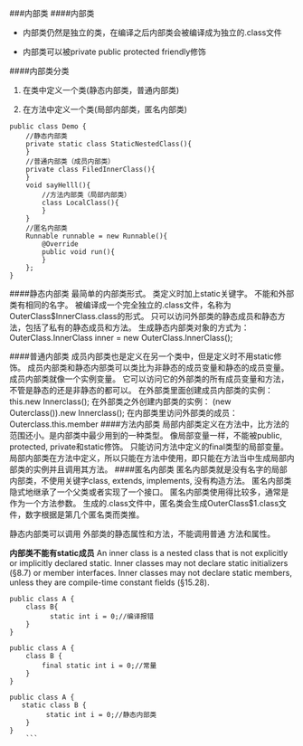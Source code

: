 ###内部类
####内部类
* 内部类仍然是独立的类，在编译之后内部类会被编译成为独立的.class文件

* 内部类可以被private public protected friendly修饰

####内部类分类
1. 在类中定义一个类(静态内部类，普通内部类)

2. 在方法中定义一个类(局部内部类，匿名内部类)

```
public class Demo {
	//静态内部类
	private static class StaticNestedClass(){
	}
	//普通内部类（成员内部类）
	private class FiledInnerClass(){
	}
	void sayHelll(){
		//方法内部类（局部内部类）
		class LocalClass(){
		}
	}
	//匿名内部类
	Runnable runnable = new Runnable(){
		@Override
		public void run(){
		}
	};
}
```
####静态内部类
最简单的内部类形式。
类定义时加上static关键字。
不能和外部类有相同的名字。
被编译成一个完全独立的.class文件，名称为OuterClass$InnerClass.class的形式。
只可以访问外部类的静态成员和静态方法，包括了私有的静态成员和方法。
生成静态内部类对象的方式为：
OuterClass.InnerClass inner = new OuterClass.InnerClass();

####普通内部类
成员内部类也是定义在另一个类中，但是定义时不用static修饰。
成员内部类和静态内部类可以类比为非静态的成员变量和静态的成员变量。
成员内部类就像一个实例变量。
它可以访问它的外部类的所有成员变量和方法，不管是静态的还是非静态的都可以。
在外部类里面创建成员内部类的实例：
this.new Innerclass();
在外部类之外创建内部类的实例：
(new Outerclass()).new Innerclass();
在内部类里访问外部类的成员：
Outerclass.this.member
####方法内部类
局部内部类定义在方法中，比方法的范围还小。是内部类中最少用到的一种类型。
像局部变量一样，不能被public, protected, private和static修饰。
只能访问方法中定义的final类型的局部变量。
局部内部类在方法中定义，所以只能在方法中使用，即只能在方法当中生成局部内部类的实例并且调用其方法。
####匿名内部类
匿名内部类就是没有名字的局部内部类，不使用关键字class, extends, implements, 没有构造方法。
匿名内部类隐式地继承了一个父类或者实现了一个接口。
匿名内部类使用得比较多，通常是作为一个方法参数。
生成的.class文件中，匿名类会生成OuterClass$1.class文件，数字根据是第几个匿名类而类推。


静态内部类可以调用 外部类的静态属性和方法，不能调用普通
方法和属性。

**内部类不能有static成员**
An inner class is a nested class that is not explicitly or implicitly declared static. Inner classes may not declare static initializers (§8.7) or member interfaces. Inner classes may not declare static members, unless they are compile-time constant fields (§15.28).

```
public class A {
    class B{
          static int i = 0;//编译报错
    }
}

public class A {
    class B {
        final static int i = 0;//常量
    }
}

public class A {
   static class B {
         static int i = 0;//静态内部类
    }
}
	```



